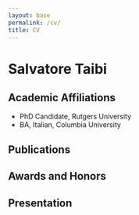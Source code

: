```yaml
---
layout: base
permalink: /cv/
title: CV
---
```


# Salvatore Taibi

## Academic Affiliations

* PhD Candidate, Rutgers University
* BA, Italian, Columbia University

## Publications

## Awards and Honors

## Presentation